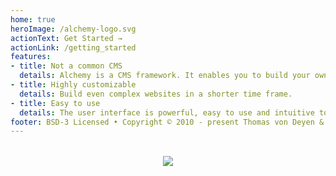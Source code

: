 ```yaml
---
home: true
heroImage: /alchemy-logo.svg
actionText: Get Started →
actionLink: /getting_started
features:
- title: Not a common CMS
  details: Alchemy is a CMS framework. It enables you to build your own CMS.
- title: Highly customizable
  details: Build even complex websites in a shorter time frame.
- title: Easy to use
  details: The user interface is powerful, easy to use and intuitive to learn.
footer: BSD-3 Licensed • Copyright © 2010 - present Thomas von Deyen & Friends
---
```


<div style="text-align: center; margin: 2rem 0">
  <a href="https://www.netlify.com">
    <img src="https://www.netlify.com/img/global/badges/netlify-color-accent.svg"/>
  </a>
</div>
